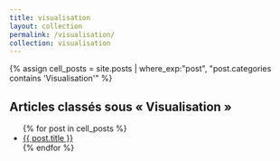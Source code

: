 ```yaml
---
title: visualisation
layout: collection
permalink: /visualisation/
collection: visualisation
---
```


{% assign cell_posts = site.posts | where_exp:"post", "post.categories contains 'Visualisation'" %}

<h2>Articles classés sous « Visualisation »</h2>
<ul>
  {% for post in cell_posts %}
    <li>
      <a href="{{ post.url }}">{{ post.title }}</a>
    </li>
  {% endfor %}
</ul>